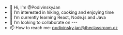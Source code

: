 - 👋 Hi, I’m @PodivinskyJan
- 👀 I’m interested in hiking, cooking and enjoying time
- 🌱 I’m currently learning React, Node.js and Java
- 💞️ I’m looking to collaborate on ---
- 📫 How to reach me: podivinsky.jan@theclassroom.cz

<!---
PodivinskyJan/PodivinskyJan is a ✨ special ✨ repository because its `README.md` (this file) appears on your GitHub profile.
You can click the Preview link to take a look at your changes.
--->
